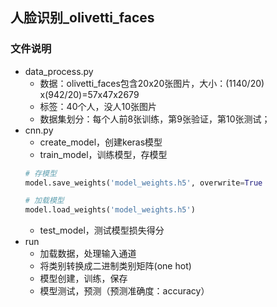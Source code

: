 ## 人脸识别_olivetti_faces

### 文件说明
* data_process.py
  * 数据：olivetti_faces包含20x20张图片，大小：(1140/20) x(942/20)=57x47x2679
  * 标签：40个人，没人10张图片
  * 数据集划分：每个人前8张训练，第9张验证，第10张测试；
* cnn.py
  * create_model，创建keras模型
  * train_model，训练模型，存模型
  ```python
  # 存模型
  model.save_weights('model_weights.h5', overwrite=True
  
  # 加载模型
  model.load_weights('model_weights.h5')
  ```
  * test_model，测试模型损失得分
* run
  * 加载数据，处理输入通道
  * 将类别转换成二进制类别矩阵(one hot)
  * 模型创建，训练，保存
  * 模型测试，预测（预测准确度：accuracy）
